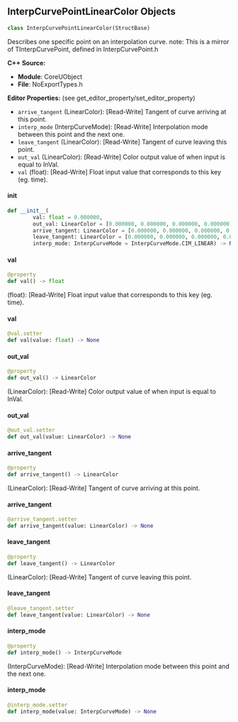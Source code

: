 ## InterpCurvePointLinearColor Objects

```python
class InterpCurvePointLinearColor(StructBase)
```

Describes one specific point on an interpolation curve.
note: This is a mirror of TInterpCurvePoint<FLinearColor>, defined in InterpCurvePoint.h

**C++ Source:**

- **Module**: CoreUObject
- **File**: NoExportTypes.h

**Editor Properties:** (see get_editor_property/set_editor_property)

- ``arrive_tangent`` (LinearColor):  [Read-Write] Tangent of curve arriving at this point.
- ``interp_mode`` (InterpCurveMode):  [Read-Write] Interpolation mode between this point and the next one.
- ``leave_tangent`` (LinearColor):  [Read-Write] Tangent of curve leaving this point.
- ``out_val`` (LinearColor):  [Read-Write] Color output value of when input is equal to InVal.
- ``val`` (float):  [Read-Write] Float input value that corresponds to this key (eg. time).

<a id="unreal.InterpCurvePointLinearColor.__init__"></a>

#### __init__

```python
def __init__(
        val: float = 0.000000,
        out_val: LinearColor = [0.000000, 0.000000, 0.000000, 0.000000],
        arrive_tangent: LinearColor = [0.000000, 0.000000, 0.000000, 0.000000],
        leave_tangent: LinearColor = [0.000000, 0.000000, 0.000000, 0.000000],
        interp_mode: InterpCurveMode = InterpCurveMode.CIM_LINEAR) -> None
```

<a id="unreal.InterpCurvePointLinearColor.val"></a>

#### val

```python
@property
def val() -> float
```

(float):  [Read-Write] Float input value that corresponds to this key (eg. time).

<a id="unreal.InterpCurvePointLinearColor.val"></a>

#### val

```python
@val.setter
def val(value: float) -> None
```

<a id="unreal.InterpCurvePointLinearColor.out_val"></a>

#### out_val

```python
@property
def out_val() -> LinearColor
```

(LinearColor):  [Read-Write] Color output value of when input is equal to InVal.

<a id="unreal.InterpCurvePointLinearColor.out_val"></a>

#### out_val

```python
@out_val.setter
def out_val(value: LinearColor) -> None
```

<a id="unreal.InterpCurvePointLinearColor.arrive_tangent"></a>

#### arrive_tangent

```python
@property
def arrive_tangent() -> LinearColor
```

(LinearColor):  [Read-Write] Tangent of curve arriving at this point.

<a id="unreal.InterpCurvePointLinearColor.arrive_tangent"></a>

#### arrive_tangent

```python
@arrive_tangent.setter
def arrive_tangent(value: LinearColor) -> None
```

<a id="unreal.InterpCurvePointLinearColor.leave_tangent"></a>

#### leave_tangent

```python
@property
def leave_tangent() -> LinearColor
```

(LinearColor):  [Read-Write] Tangent of curve leaving this point.

<a id="unreal.InterpCurvePointLinearColor.leave_tangent"></a>

#### leave_tangent

```python
@leave_tangent.setter
def leave_tangent(value: LinearColor) -> None
```

<a id="unreal.InterpCurvePointLinearColor.interp_mode"></a>

#### interp_mode

```python
@property
def interp_mode() -> InterpCurveMode
```

(InterpCurveMode):  [Read-Write] Interpolation mode between this point and the next one.

<a id="unreal.InterpCurvePointLinearColor.interp_mode"></a>

#### interp_mode

```python
@interp_mode.setter
def interp_mode(value: InterpCurveMode) -> None
```

<a id="unreal.LinearColor"></a>
